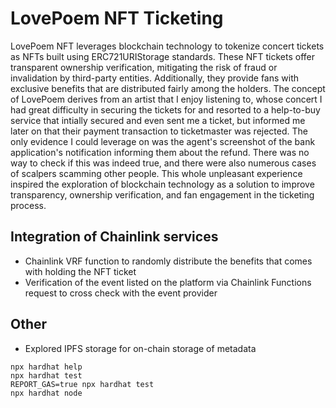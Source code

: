 # LovePoem NFT Ticketing

LovePoem NFT leverages blockchain technology to tokenize concert tickets as NFTs built using ERC721URIStorage standards. These NFT tickets offer transparent ownership verification, mitigating the risk of fraud or invalidation by third-party entities. Additionally, they provide fans with exclusive benefits that are distributed fairly among the holders. The concept of LovePoem derives from an artist that I enjoy listening to, whose concert I had great difficulty in securing the tickets for and resorted to a help-to-buy service that intially secured and even sent me a ticket, but informed me later on that their payment transaction to ticketmaster was rejected. The only evidence I could leverage on was the agent's screenshot of the bank application's notification informing them about the refund. There was no way to check if this was indeed true, and there were also numerous cases of scalpers scamming other people. This whole unpleasant experience inspired the exploration of blockchain technology as a solution to improve transparency, ownership verification, and fan engagement in the ticketing process.

## Integration of Chainlink services
- Chainlink VRF function to randomly distribute the benefits that comes with holding the NFT ticket
- Verification of the event listed on the platform via Chainlink Functions request to cross check with the event provider

## Other
- Explored IPFS storage for on-chain storage of metadata

```shell
npx hardhat help
npx hardhat test
REPORT_GAS=true npx hardhat test
npx hardhat node
```
